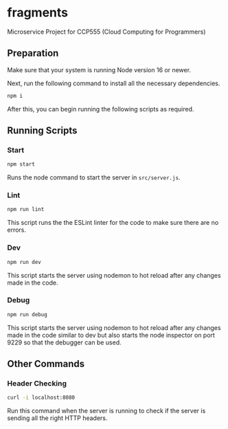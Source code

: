 # fragments

Microservice Project for CCP555 (Cloud Computing for Programmers)

## Preparation

Make sure that your system is running Node version 16 or newer.

Next, run the following command to install all the necessary dependencies.

```bash
npm i
```

After this, you can begin running the following scripts as required.

## Running Scripts

### Start

```bash
npm start
```

Runs the node command to start the server in `src/server.js`.

### Lint

```bash
npm run lint
```

This script runs the the ESLint linter for the code to make sure there are no errors.

### Dev

```bash
npm run dev
```

This script starts the server using nodemon to hot reload after any changes made in the code.

### Debug

```bash
npm run debug
```

This script starts the server using nodemon to hot reload after any changes made in the code similar to dev but also starts the node inspector on port 9229 so that the debugger can be used.

## Other Commands

### Header Checking

```bash
curl -i localhost:8080
```

Run this command when the server is running to check if the server is sending all the right HTTP headers.
